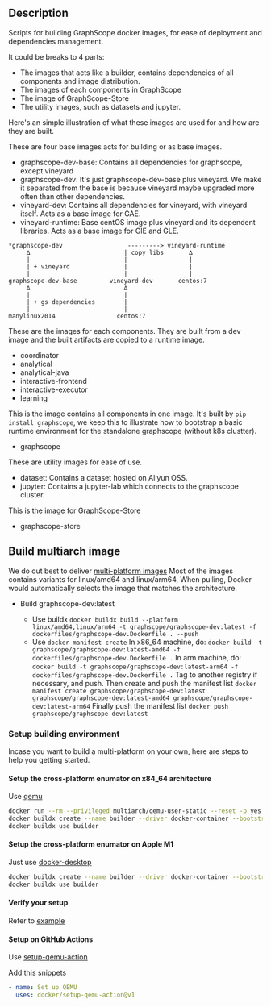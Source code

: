 ## Description
Scripts for building GraphScope docker images, for ease of deployment and
dependencies management.

It could be breaks to 4 parts:

- The images that acts like a builder, contains dependencies of all components and image distribution.
- The images of each components in GraphScope
- The image of GraphScope-Store
- The utility images, such as datasets and jupyter.

Here's an simple illustration of what these images are used for and how are they are built.

These are four base images acts for building or as base images.
- graphscope-dev-base: Contains all dependencies for graphscope, except vineyard
- graphscope-dev: It's just graphscope-dev-base plus vineyard. We make it separated from the base is because vineyard maybe upgraded more often than other dependencies.
- vineyard-dev: Contains all dependencies for vineyard, with vineyard itself. Acts as a base image for GAE.
- vineyard-runtime: Base centOS image plus vineyard and its dependent libraries. Acts as a base image for GIE and GLE.

```
*graphscope-dev                  ---------> vineyard-runtime
     ∆                          | copy libs       ∆
     |                          |                 |
     | + vineyard               |                 |
     |                          |                 |
graphscope-dev-base         vineyard-dev       centos:7
     ∆                          ∆
     |                          |
     | + gs dependencies        |
     |                          |
manylinux2014                 centos:7

```

These are the images for each components. They are built from a dev image and the built artifacts are copied to a runtime image.

- coordinator
- analytical
- analytical-java
- interactive-frontend
- interactive-executor
- learning

This is the image contains all components in one image. It's built by `pip install graphscope`,
we keep this to illustrate how to bootstrap a basic runtime environment for the standalone graphscope (without k8s clustter).

- graphscope

These are utility images for ease of use.

- dataset: Contains a dataset hosted on Aliyun OSS. 
- jupyter: Contains a jupyter-lab which connects to the graphscope cluster.

This is the image for GraphScope-Store

- graphscope-store

## Build multiarch image

We do out best to deliver [multi-platform images](https://docs.docker.com/build/building/multi-platform)
Most of the images contains variants for linux/amd64 and linux/arm64,
When pulling, Docker would automatically selects the image that matches the architecture.

- Build graphscope-dev:latest

     - Use buildx
       `docker buildx build --platform linux/amd64,linux/arm64 -t graphscope/graphscope-dev:latest -f dockerfiles/graphscope-dev.Dockerfile . --push`
     - Use `docker manifest create`
       In x86_64 machine, do: `docker build -t graphscope/graphscope-dev:latest-amd64 -f dockerfiles/graphscope-dev.Dockerfile .`
       In arm machine, do: `docker build -t graphscope/graphscope-dev:latest-arm64 -f dockerfiles/graphscope-dev.Dockerfile .`
       Tag to another registry if necessary, and push.
       Then create and push the manifest list
       `docker manifest create graphscope/graphscope-dev:latest graphscope/graphscope-dev:latest-amd64 graphscope/graphscope-dev:latest-arm64`
       Finally push the manifest list
       `docker push graphscope/graphscope-dev:latest`


### Setup building environment

Incase you want to build a multi-platform on your own, here are steps to help you getting started.

#### Setup the cross-platform enumator on x84_64 architecture

Use [qemu](https://github.com/multiarch/qemu-user-static)

```bash
docker run --rm --privileged multiarch/qemu-user-static --reset -p yes
docker buildx create --name builder --driver docker-container --bootstrap
docker buildx use builder
```

#### Setup the cross-platform enumator on Apple M1

Just use [docker-desktop](https://www.docker.com/products/docker-desktop/)

```bash
docker buildx create --name builder --driver docker-container --bootstrap
docker buildx use builder
```

#### Verify your setup

Refer to [example](https://docs.docker.com/build/building/multi-platform/#example)

#### Setup on GitHub Actions

Use [setup-qemu-action](https://github.com/docker/setup-qemu-action)

Add this snippets
```yaml
- name: Set up QEMU
  uses: docker/setup-qemu-action@v1
```